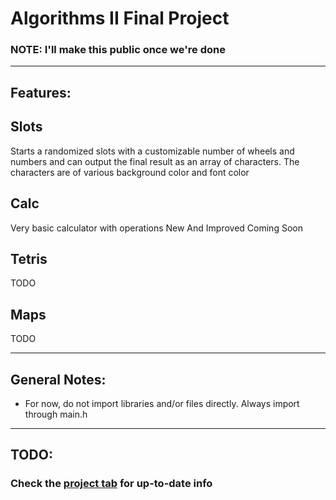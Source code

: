 # Algorithms II Final Project
### NOTE: I'll make this public once we're done

---

## Features:
## Slots
Starts a randomized slots with a customizable number of wheels and numbers and can output the final result as an array of characters. The characters are of various background color and font color

## Calc
Very basic calculator with operations 
New And Improved Coming Soon

## Tetris
TODO

## Maps
TODO

---

## General Notes:
- For now, do not import libraries and/or files directly. Always import through main.h

---

## TODO:
### Check the [project tab](https://github.com/RadioactiveHydra/ALGO2/projects/1) for up-to-date info
